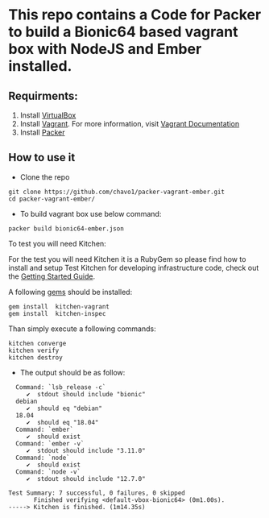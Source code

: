 # This repo contains a Code for Packer to build a Bionic64 based vagrant box with NodeJS and Ember installed.

## Requirments:

1.  Install [VirtualBox](https://www.virtualbox.org/wiki/Downloads)
2.  Install [Vagrant](https://www.vagrantup.com). For more information, visit [Vagrant Documentation](https://docs.vagrantup.com/v2/)
3.  Install [Packer](http://www.packer.io)

## How to use it
- Clone the repo
```
git clone https://github.com/chavo1/packer-vagrant-ember.git
cd packer-vagrant-ember/
```
- To build vagrant box use below command:
```
packer build bionic64-ember.json
```
To test you will need Kitchen:

For the test you will need Kitchen it is a RubyGem so please find how to install and setup Test Kitchen for developing infrastructure code, check out the [Getting Started Guide](http://kitchen.ci/docs/getting-started/).

A following [gems](https://guides.rubygems.org/what-is-a-gem/) should be installed:

```
gem install  kitchen-vagrant
gem install  kitchen-inspec
```
Than simply execute a following commands:

```
kitchen converge
kitchen verify
kitchen destroy
```
- The output should be as follow:
```
  Command: `lsb_release -c`
     ✔  stdout should include "bionic"
  debian
     ✔  should eq "debian"
  18.04
     ✔  should eq "18.04"
  Command: `ember`
     ✔  should exist
  Command: `ember -v`
     ✔  stdout should include "3.11.0"
  Command: `node`
     ✔  should exist
  Command: `node -v`
     ✔  stdout should include "12.7.0"

Test Summary: 7 successful, 0 failures, 0 skipped
       Finished verifying <default-vbox-bionic64> (0m1.00s).
-----> Kitchen is finished. (1m14.35s)
```


